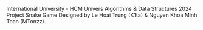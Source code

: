 International University - HCM Univers
Algorithms & Data Structures 2024
Project Snake Game
Designed by Le Hoai Trung (K1ta) & Nguyen Khoa Minh Toan (MTonzz).
